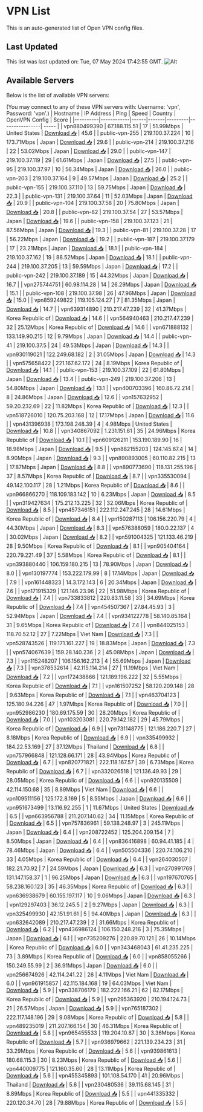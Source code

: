 # VPN List

This is an auto-generated list of Open VPN config files.

## Last Updated

This list was last updated on: Tue, 07 May 2024 17:42:55 GMT.
![Alt](https://repobeats.axiom.co/api/embed/186b98318ef1479477931607c1ad7d823f12451f.svg "Repobeats analytics image")

## Available Servers

Below is the list of available VPN servers:

(You may connect to any of these VPN servers with: Username: 'vpn', Password: 'vpn'.)
| Hostname | IP Address | Ping | Speed | Country | OpenVPN Config | Score |
|----------|------------|------|-------|---------|----------------| ----- |
| vpn880499390 | 67.188.115.51 | 17 | 51.99Mbps | United States | [Download 📥](./configs/server_0_US.ovpn) | 45.6 |
| public-vpn-255 | 219.100.37.224 | 10 | 173.71Mbps | Japan | [Download 📥](./configs/server_1_JP.ovpn) | 29.6 |
| public-vpn-214 | 219.100.37.216 | 22 | 53.02Mbps | Japan | [Download 📥](./configs/server_2_JP.ovpn) | 29.0 |
| public-vpn-147 | 219.100.37.119 | 29 | 61.61Mbps | Japan | [Download 📥](./configs/server_3_JP.ovpn) | 27.5 |
| public-vpn-95 | 219.100.37.97 | 10 | 56.34Mbps | Japan | [Download 📥](./configs/server_4_JP.ovpn) | 26.0 |
| public-vpn-203 | 219.100.37.164 | 9 | 49.57Mbps | Japan | [Download 📥](./configs/server_5_JP.ovpn) | 25.2 |
| public-vpn-155 | 219.100.37.110 | 13 | 59.75Mbps | Japan | [Download 📥](./configs/server_6_JP.ovpn) | 22.3 |
| public-vpn-131 | 219.100.37.64 | 11 | 52.03Mbps | Japan | [Download 📥](./configs/server_7_JP.ovpn) | 20.9 |
| public-vpn-104 | 219.100.37.58 | 20 | 75.80Mbps | Japan | [Download 📥](./configs/server_8_JP.ovpn) | 20.8 |
| public-vpn-82 | 219.100.37.54 | 27 | 53.57Mbps | Japan | [Download 📥](./configs/server_9_JP.ovpn) | 19.6 |
| public-vpn-158 | 219.100.37.123 | 21 | 87.56Mbps | Japan | [Download 📥](./configs/server_10_JP.ovpn) | 19.3 |
| public-vpn-81 | 219.100.37.28 | 17 | 56.22Mbps | Japan | [Download 📥](./configs/server_11_JP.ovpn) | 19.2 |
| public-vpn-187 | 219.100.37.179 | 17 | 23.21Mbps | Japan | [Download 📥](./configs/server_12_JP.ovpn) | 18.1 |
| public-vpn-184 | 219.100.37.162 | 19 | 88.52Mbps | Japan | [Download 📥](./configs/server_13_JP.ovpn) | 18.1 |
| public-vpn-244 | 219.100.37.205 | 13 | 59.59Mbps | Japan | [Download 📥](./configs/server_14_JP.ovpn) | 17.2 |
| public-vpn-242 | 219.100.37.189 | 15 | 44.32Mbps | Japan | [Download 📥](./configs/server_15_JP.ovpn) | 16.7 |
| vpn275744751 | 60.98.114.28 | 14 | 26.29Mbps | Japan | [Download 📥](./configs/server_16_JP.ovpn) | 15.1 |
| public-vpn-108 | 219.100.37.98 | 26 | 47.96Mbps | Japan | [Download 📥](./configs/server_17_JP.ovpn) | 15.0 |
| vpn859249822 | 119.105.124.27 | 7 | 81.35Mbps | Japan | [Download 📥](./configs/server_18_JP.ovpn) | 14.7 |
| vpn639314890 | 210.217.47.239 | 32 | 41.37Mbps | Korea Republic of | [Download 📥](./configs/server_19_KR.ovpn) | 14.6 |
| vpn564940463 | 210.217.47.239 | 32 | 25.12Mbps | Korea Republic of | [Download 📥](./configs/server_20_KR.ovpn) | 14.6 |
| vpn671888132 | 133.149.90.215 | 12 | 9.79Mbps | Japan | [Download 📥](./configs/server_21_JP.ovpn) | 14.4 |
| public-vpn-41 | 219.100.37.5 | 24 | 49.53Mbps | Japan | [Download 📥](./configs/server_22_JP.ovpn) | 14.3 |
| vpn930119021 | 122.249.68.182 | 2 | 31.05Mbps | Japan | [Download 📥](./configs/server_23_JP.ovpn) | 14.3 |
| vpn575658422 | 221.167.62.172 | 24 | 8.19Mbps | Korea Republic of | [Download 📥](./configs/server_24_KR.ovpn) | 14.1 |
| public-vpn-153 | 219.100.37.109 | 22 | 61.80Mbps | Japan | [Download 📥](./configs/server_25_JP.ovpn) | 13.4 |
| public-vpn-249 | 219.100.37.206 | 13 | 54.80Mbps | Japan | [Download 📥](./configs/server_26_JP.ovpn) | 13.1 |
| vpn400703396 | 160.86.72.214 | 8 | 24.86Mbps | Japan | [Download 📥](./configs/server_27_JP.ovpn) | 12.6 |
| vpn157632952 | 59.20.232.69 | 22 | 11.82Mbps | Korea Republic of | [Download 📥](./configs/server_28_KR.ovpn) | 12.3 |
| vpn518726010 | 120.75.203.168 | 12 | 17.17Mbps | Japan | [Download 📥](./configs/server_29_JP.ovpn) | 11.6 |
| vpn431396938 | 173.198.248.39 | 4 | 4.98Mbps | United States | [Download 📥](./configs/server_30_US.ovpn) | 10.8 |
| vpn340867092 | 1.231.151.61 | 35 | 24.96Mbps | Korea Republic of | [Download 📥](./configs/server_31_KR.ovpn) | 10.1 |
| vpn609126211 | 153.190.189.90 | 16 | 18.98Mbps | Japan | [Download 📥](./configs/server_32_JP.ovpn) | 9.5 |
| vpn882155203 | 124.145.67.4 | 14 | 8.90Mbps | Japan | [Download 📥](./configs/server_33_JP.ovpn) | 9.3 |
| vpn890893005 | 60.110.82.215 | 13 | 17.87Mbps | Japan | [Download 📥](./configs/server_34_JP.ovpn) | 8.8 |
| vpn890773690 | 118.131.255.196 | 37 | 8.57Mbps | Korea Republic of | [Download 📥](./configs/server_35_KR.ovpn) | 8.7 |
| vpn335530094 | 49.142.100.117 | 28 | 1.21Mbps | Korea Republic of | [Download 📥](./configs/server_36_KR.ovpn) | 8.6 |
| vpn966866270 | 118.109.183.142 | 10 | 6.23Mbps | Japan | [Download 📥](./configs/server_37_JP.ovpn) | 8.5 |
| vpn319427634 | 175.212.13.225 | 32 | 32.06Mbps | Korea Republic of | [Download 📥](./configs/server_38_KR.ovpn) | 8.5 |
| vpn457346151 | 222.112.247.245 | 28 | 14.61Mbps | Korea Republic of | [Download 📥](./configs/server_39_KR.ovpn) | 8.4 |
| vpn150287113 | 106.156.220.79 | 4 | 44.30Mbps | Japan | [Download 📥](./configs/server_40_JP.ovpn) | 8.3 |
| vpn576388059 | 180.0.22.137 | 4 | 30.02Mbps | Japan | [Download 📥](./configs/server_41_JP.ovpn) | 8.2 |
| vpn591004325 | 121.133.46.219 | 28 | 9.50Mbps | Korea Republic of | [Download 📥](./configs/server_42_KR.ovpn) | 8.1 |
| vpn905404164 | 220.79.221.49 | 37 | 5.58Mbps | Korea Republic of | [Download 📥](./configs/server_43_KR.ovpn) | 8.1 |
| vpn393880440 | 106.159.180.215 | 13 | 78.90Mbps | Japan | [Download 📥](./configs/server_44_JP.ovpn) | 8.0 |
| vpn130197774 | 153.222.179.99 | 8 | 17.14Mbps | Japan | [Download 📥](./configs/server_45_JP.ovpn) | 7.9 |
| vpn161448323 | 14.3.172.143 | 6 | 20.34Mbps | Japan | [Download 📥](./configs/server_46_JP.ovpn) | 7.6 |
| vpn171915329 | 121.146.23.96 | 22 | 51.98Mbps | Korea Republic of | [Download 📥](./configs/server_47_KR.ovpn) | 7.4 |
| vpn733833812 | 220.83.11.58 | 33 | 34.69Mbps | Korea Republic of | [Download 📥](./configs/server_48_KR.ovpn) | 7.4 |
| vpn454507367 | 27.84.45.93 | 3 | 52.94Mbps | Japan | [Download 📥](./configs/server_49_JP.ovpn) | 7.4 |
| vpn934122778 | 58.140.85.164 | 31 | 9.65Mbps | Korea Republic of | [Download 📥](./configs/server_50_KR.ovpn) | 7.4 |
| vpn844025153 | 118.70.52.12 | 27 | 7.22Mbps | Viet Nam | [Download 📥](./configs/server_51_VN.ovpn) | 7.3 |
| vpn528743526 | 119.171.161.227 | 19 | 18.83Mbps | Japan | [Download 📥](./configs/server_52_JP.ovpn) | 7.3 |
| vpn574067639 | 159.28.140.236 | 2 | 45.08Mbps | Japan | [Download 📥](./configs/server_53_JP.ovpn) | 7.3 |
| vpn115248207 | 106.156.162.213 | 4 | 55.69Mbps | Japan | [Download 📥](./configs/server_54_JP.ovpn) | 7.3 |
| vpn378532614 | 42.115.114.214 | 27 | 11.19Mbps | Viet Nam | [Download 📥](./configs/server_55_VN.ovpn) | 7.2 |
| vpn172438866 | 121.189.196.222 | 32 | 5.55Mbps | Korea Republic of | [Download 📥](./configs/server_56_KR.ovpn) | 7.1 |
| vpn161507252 | 58.120.209.148 | 28 | 9.63Mbps | Korea Republic of | [Download 📥](./configs/server_57_KR.ovpn) | 7.1 |
| vpn463704123 | 125.180.94.226 | 47 | 1.97Mbps | Korea Republic of | [Download 📥](./configs/server_58_KR.ovpn) | 7.0 |
| vpn952986230 | 180.69.175.59 | 30 | 28.20Mbps | Korea Republic of | [Download 📥](./configs/server_59_KR.ovpn) | 7.0 |
| vpn103203081 | 220.79.142.182 | 29 | 45.79Mbps | Korea Republic of | [Download 📥](./configs/server_60_KR.ovpn) | 6.9 |
| vpn731148775 | 121.186.220.7 | 27 | 8.18Mbps | Korea Republic of | [Download 📥](./configs/server_61_KR.ovpn) | 6.9 |
| vpn335499932 | 184.22.53.169 | 27 | 37.12Mbps | Thailand | [Download 📥](./configs/server_62_TH.ovpn) | 6.8 |
| vpn757966848 | 121.128.66.171 | 28 | 43.94Mbps | Korea Republic of | [Download 📥](./configs/server_63_KR.ovpn) | 6.7 |
| vpn820771821 | 222.118.167.57 | 39 | 6.73Mbps | Korea Republic of | [Download 📥](./configs/server_64_KR.ovpn) | 6.7 |
| vpn332026518 | 121.136.49.93 | 29 | 28.05Mbps | Korea Republic of | [Download 📥](./configs/server_65_KR.ovpn) | 6.6 |
| vpn920135509 | 42.114.150.68 | 35 | 8.89Mbps | Viet Nam | [Download 📥](./configs/server_66_VN.ovpn) | 6.6 |
| vpn109511156 | 125.172.8.169 | 5 | 8.55Mbps | Japan | [Download 📥](./configs/server_67_JP.ovpn) | 6.6 |
| vpn951673499 | 13.116.92.255 | 1 | 11.67Mbps | United States | [Download 📥](./configs/server_68_US.ovpn) | 6.5 |
| vpn663956788 | 211.207.140.62 | 34 | 11.15Mbps | Korea Republic of | [Download 📥](./configs/server_69_KR.ovpn) | 6.5 |
| vpn757836961 | 59.138.248.97 | 3 | 245.11Mbps | Japan | [Download 📥](./configs/server_70_JP.ovpn) | 6.4 |
| vpn208722452 | 125.204.209.154 | 7 | 8.50Mbps | Japan | [Download 📥](./configs/server_71_JP.ovpn) | 6.4 |
| vpn836416898 | 60.94.41.185 | 4 | 78.46Mbps | Japan | [Download 📥](./configs/server_72_JP.ovpn) | 6.4 |
| vpn505504336 | 220.74.106.210 | 33 | 4.05Mbps | Korea Republic of | [Download 📥](./configs/server_73_KR.ovpn) | 6.4 |
| vpn264030507 | 182.21.70.92 | 7 | 24.59Mbps | Japan | [Download 📥](./configs/server_74_JP.ovpn) | 6.3 |
| vpn270991769 | 131.147.158.37 | 1 | 96.25Mbps | Japan | [Download 📥](./configs/server_75_JP.ovpn) | 6.3 |
| vpn197670765 | 58.238.160.123 | 35 | 46.35Mbps | Korea Republic of | [Download 📥](./configs/server_76_KR.ovpn) | 6.3 |
| vpn636938679 | 60.155.197.117 | 10 | 9.06Mbps | Japan | [Download 📥](./configs/server_77_JP.ovpn) | 6.3 |
| vpn129297403 | 36.12.245.5 | 2 | 9.27Mbps | Japan | [Download 📥](./configs/server_78_JP.ovpn) | 6.3 |
| vpn325499930 | 42.151.91.61 | 5 | 94.40Mbps | Japan | [Download 📥](./configs/server_79_JP.ovpn) | 6.3 |
| vpn632642089 | 210.217.47.239 | 2 | 31.66Mbps | Korea Republic of | [Download 📥](./configs/server_80_KR.ovpn) | 6.2 |
| vpn436986124 | 106.150.248.216 | 3 | 75.35Mbps | Japan | [Download 📥](./configs/server_81_JP.ovpn) | 6.1 |
| vpn735209276 | 220.89.70.121 | 26 | 10.14Mbps | Korea Republic of | [Download 📥](./configs/server_82_KR.ovpn) | 6.0 |
| vpn343468043 | 61.41.235.225 | 73 | 3.89Mbps | Korea Republic of | [Download 📥](./configs/server_83_KR.ovpn) | 6.0 |
| vpn858055266 | 150.249.55.99 | 2 | 36.91Mbps | Japan | [Download 📥](./configs/server_84_JP.ovpn) | 6.0 |
| vpn256674926 | 42.114.241.22 | 26 | 4.11Mbps | Viet Nam | [Download 📥](./configs/server_85_VN.ovpn) | 6.0 |
| vpn961915857 | 42.115.184.168 | 19 | 64.03Mbps | Viet Nam | [Download 📥](./configs/server_86_VN.ovpn) | 5.9 |
| vpn338706179 | 182.222.166.21 | 62 | 82.17Mbps | Korea Republic of | [Download 📥](./configs/server_87_KR.ovpn) | 5.9 |
| vpn295363920 | 210.194.124.73 | 21 | 26.57Mbps | Japan | [Download 📥](./configs/server_88_JP.ovpn) | 5.9 |
| vpn765187302 | 222.117.148.196 | 29 | 9.08Mbps | Korea Republic of | [Download 📥](./configs/server_89_KR.ovpn) | 5.8 |
| vpn489235019 | 211.207.166.154 | 30 | 46.31Mbps | Korea Republic of | [Download 📥](./configs/server_90_KR.ovpn) | 5.8 |
| vpn965455533 | 119.204.10.87 | 30 | 3.36Mbps | Korea Republic of | [Download 📥](./configs/server_91_KR.ovpn) | 5.7 |
| vpn936979662 | 221.139.234.23 | 31 | 33.29Mbps | Korea Republic of | [Download 📥](./configs/server_92_KR.ovpn) | 5.6 |
| vpn939861613 | 180.68.115.3 | 30 | 8.23Mbps | Korea Republic of | [Download 📥](./configs/server_93_KR.ovpn) | 5.6 |
| vpn440009775 | 121.160.35.60 | 28 | 13.11Mbps | Korea Republic of | [Download 📥](./configs/server_94_KR.ovpn) | 5.6 |
| vpn455345893 | 101.108.54.170 | 41 | 20.96Mbps | Thailand | [Download 📥](./configs/server_95_TH.ovpn) | 5.6 |
| vpn230480536 | 39.115.68.145 | 31 | 8.89Mbps | Korea Republic of | [Download 📥](./configs/server_96_KR.ovpn) | 5.5 |
| vpn441335332 | 220.120.34.70 | 28 | 79.88Mbps | Korea Republic of | [Download 📥](./configs/server_97_KR.ovpn) | 5.5 |
